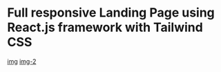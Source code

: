 # Full responsive Landing Page using React.js framework with Tailwind CSS
[img](src/images/prew-1.png)
[img-2](src/images/prew-2.png)
